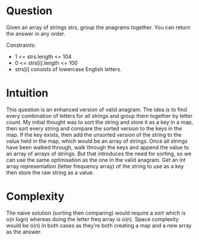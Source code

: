 # Question

Given an array of strings strs, group the anagrams together. You can return the answer in any order.

Constraints:

- 1 <= strs.length <= 104
- 0 <= strs[i].length <= 100
- strs[i] consists of lowercase English letters.

# Intuition

This question is an enhanced version of valid anagram. The idea is to find every combination of letters for all strings and group them together by letter count. My initial thought was to sort the string and store it as a key in a map, then sort every string and compare the sorted version to the keys in the map. If the key exists, then add the unsorted version of the string to the value held in the map, which would be an array of strings. Once all strings have been walked through, walk through the keys and append the value to an array of arrays of strings. But that introduces the need for sorting, so we can use the same optimisation as the one in the valid anagram. Get an int array representation (letter frequency array) of the string to use as a key then store the raw string as a value.

# Complexity

The naive solution (sorting then comparing) would require a sort which is o(n logn) whereas doing the letter freq array is o(n). Space complexity would be o(n) in both cases as they're both creating a map and a new array as the answer.
